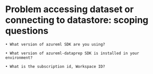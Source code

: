 <properties
  pageTitle="Problem accessing dataset or connecting to datastore: scoping questions"
  description="Problem accessing dataset or connecting to datastore: scoping questions"
  ms.author="xunwan"
  selfHelpType="problemScopingQuestions"
  supportTopicIds="32690860,32690849,32690851"
  productPesIds="16644"
  articleId="problemscopingques-machinelearning-accessing-dataset"
  cloudEnvironments="public, fairfax, mooncake, usnat, ussec"
  ownershipID="AzureML_AzureMachineLearningServices"
  schemaVersion="1"
/>


# Problem accessing dataset or connecting to datastore: scoping questions

	• What version of azureml SDK are you using?
  
	• What version of azureml-dataprep SDK is installed in your environment?
  
	• What is the subscription id, Workspace ID?
